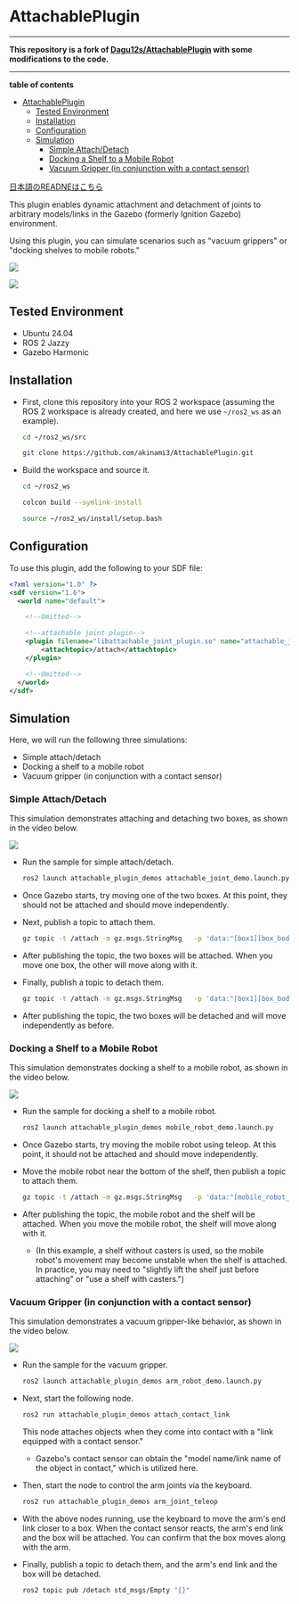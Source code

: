 <!-- -->
# AttachablePlugin

---

**This repository is a fork of [Dagu12s/AttachablePlugin](https://github.com/Dagu12s/AttachablePlugin) with some modifications to the code.**

---

**table of contents**
- [AttachablePlugin](#attachableplugin)
  - [Tested Environment](#tested-environment)
  - [Installation](#installation)
  - [Configuration](#configuration)
  - [Simulation](#simulation)
    - [Simple Attach/Detach](#simple-attachdetach)
    - [Docking a Shelf to a Mobile Robot](#docking-a-shelf-to-a-mobile-robot)
    - [Vacuum Gripper (in conjunction with a contact sensor)](#vacuum-gripper-in-conjunction-with-a-contact-sensor)


[日本語のREADNEはこちら](README_jp.md)


This plugin enables dynamic attachment and detachment of joints to arbitrary models/links in the Gazebo (formerly Ignition Gazebo) environment.

Using this plugin, you can simulate scenarios such as "vacuum grippers" or "docking shelves to mobile robots."

![](./images/attachable_joint_mobile_robot_demo.gif)

![](./images/attachable_joint_arm_demo.gif)

## Tested Environment

- Ubuntu 24.04
- ROS 2 Jazzy
- Gazebo Harmonic

## Installation

- First, clone this repository into your ROS 2 workspace (assuming the ROS 2 workspace is already created, and here we use `~/ros2_ws` as an example).

    ```bash
    cd ~/ros2_ws/src
    ```

    ```bash
    git clone https://github.com/akinami3/AttachablePlugin.git
    ```

- Build the workspace and source it.

    ```bash
    cd ~/ros2_ws
    ```

    ```bash
    colcon build --symlink-install
    ```

    ```bash
    source ~/ros2_ws/install/setup.bash
    ```

## Configuration

To use this plugin, add the following to your SDF file:

```xml
<?xml version="1.0" ?>
<sdf version="1.6">
  <world name="default">

    <!--Omitted-->

    <!--attachable joint plugin-->
    <plugin filename="libattachable_joint_plugin.so" name="attachable_joint::AttachableJoint">
        <attachtopic>/attach</attachtopic>
    </plugin>

    <!--Omitted-->
  </world>
</sdf>
```

## Simulation

Here, we will run the following three simulations:

- Simple attach/detach
- Docking a shelf to a mobile robot
- Vacuum gripper (in conjunction with a contact sensor)

### Simple Attach/Detach

This simulation demonstrates attaching and detaching two boxes, as shown in the video below.

![](./images/attachable_joint_demo.gif)

- Run the sample for simple attach/detach.

    ```bash
    ros2 launch attachable_plugin_demos attachable_joint_demo.launch.py
    ```

- Once Gazebo starts, try moving one of the two boxes. At this point, they should not be attached and should move independently.

- Next, publish a topic to attach them.

    ```bash
    gz topic -t /attach -m gz.msgs.StringMsg   -p 'data:"[box1][box_body][box2][box_body][attach]"' # data:"[Model name of the first object][Link name of the first object][Model name of the second object][Link name of the second object][attach or detach]"'
    ```

- After publishing the topic, the two boxes will be attached. When you move one box, the other will move along with it.

- Finally, publish a topic to detach them.

    ```bash
    gz topic -t /attach -m gz.msgs.StringMsg   -p 'data:"[box1][box_body][box2][box_body][detach]"' # data:"[Model name of the first object][Link name of the first object][Model name of the second object][Link name of the second object][attach or detach]"'
    ```

- After publishing the topic, the two boxes will be detached and will move independently as before.

### Docking a Shelf to a Mobile Robot

This simulation demonstrates docking a shelf to a mobile robot, as shown in the video below.

![](./images/attachable_joint_mobile_robot_demo.gif)


- Run the sample for docking a shelf to a mobile robot.

    ```bash
    ros2 launch attachable_plugin_demos mobile_robot_demo.launch.py
    ```

- Once Gazebo starts, try moving the mobile robot using teleop. At this point, it should not be attached and should move independently.

- Move the mobile robot near the bottom of the shelf, then publish a topic to attach them.

    ```bash
    gz topic -t /attach -m gz.msgs.StringMsg   -p 'data:"[mobile_robot_model][base_link][shelf][poll1][attach]"'
    ```

- After publishing the topic, the mobile robot and the shelf will be attached. When you move the mobile robot, the shelf will move along with it.
    - (In this example, a shelf without casters is used, so the mobile robot's movement may become unstable when the shelf is attached. In practice, you may need to "slightly lift the shelf just before attaching" or "use a shelf with casters.")

### Vacuum Gripper (in conjunction with a contact sensor)
This simulation demonstrates a vacuum gripper-like behavior, as shown in the video below.

![](./images/attachable_joint_arm_demo.gif)


- Run the sample for the vacuum gripper.

    ```bash
    ros2 launch attachable_plugin_demos arm_robot_demo.launch.py
    ```

- Next, start the following node.

    ```bash
    ros2 run attachable_plugin_demos attach_contact_link 
    ```
    This node attaches objects when they come into contact with a "link equipped with a contact sensor."
    - Gazebo's contact sensor can obtain the "model name/link name of the object in contact," which is utilized here.

- Then, start the node to control the arm joints via the keyboard.

    ```bash
    ros2 run attachable_plugin_demos arm_joint_teleop
    ```

- With the above nodes running, use the keyboard to move the arm's end link closer to a box. When the contact sensor reacts, the arm's end link and the box will be attached. You can confirm that the box moves along with the arm.

- Finally, publish a topic to detach them, and the arm's end link and the box will be detached.

    ```bash
    ros2 topic pub /detach std_msgs/Empty "{}"
    ```
